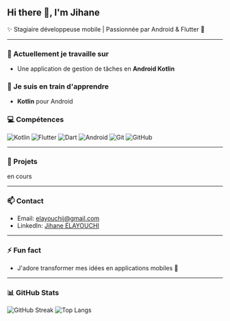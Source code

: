 ## Hi there 👋, I'm Jihane

✨ Stagiaire développeuse mobile | Passionnée par Android & Flutter 📱

---

### 🔭 Actuellement je travaille sur
- Une application de gestion de tâches en **Android Kotlin**  

### 🌱 Je suis en train d'apprendre
- **Kotlin** pour Android  

### 💻 Compétences
![Kotlin](https://img.shields.io/badge/Kotlin-7F52FF?style=for-the-badge&logo=kotlin&logoColor=white)
![Flutter](https://img.shields.io/badge/Flutter-02569B?style=for-the-badge&logo=flutter&logoColor=white)
![Dart](https://img.shields.io/badge/Dart-0175C2?style=for-the-badge&logo=dart&logoColor=white)
![Android](https://img.shields.io/badge/Android-3DDC84?style=for-the-badge&logo=android&logoColor=white)
![Git](https://img.shields.io/badge/Git-F05032?style=for-the-badge&logo=git&logoColor=white)
![GitHub](https://img.shields.io/badge/GitHub-181717?style=for-the-badge&logo=github&logoColor=white)

---

### 📂 Projets
en cours

---

### 📫 Contact
- Email: elayouchij@gmail.com  
- LinkedIn: [Jihane ELAYOUCHI](https://linkedin.com/in/jihane)  

---

### ⚡ Fun fact
- J'adore transformer mes idées en applications mobiles 🚀  

---

### 📊 GitHub Stats
![GitHub Streak](https://github-readme-streak-stats.herokuapp.com/?user=jiho-dev&theme=dark)
![Top Langs](https://github-readme-stats.vercel.app/api/top-langs/?username=jiho-dev&layout=compact&theme=dark)
